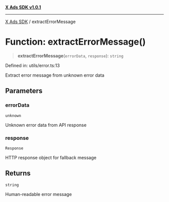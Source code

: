 [**X Ads SDK v1.0.1**](../README.md)

***

[X Ads SDK](../globals.md) / extractErrorMessage

# Function: extractErrorMessage()

> **extractErrorMessage**(`errorData`, `response`): `string`

Defined in: utils/error.ts:13

Extract error message from unknown error data

## Parameters

### errorData

`unknown`

Unknown error data from API response

### response

`Response`

HTTP response object for fallback message

## Returns

`string`

Human-readable error message
